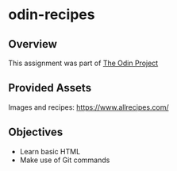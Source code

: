 # odin-recipes

## Overview

This assignment was part of [The Odin Project](https://www.theodinproject.com/)

## Provided Assets

Images and recipes: https://www.allrecipes.com/

## Objectives
- Learn basic HTML 
- Make use of Git commands 
